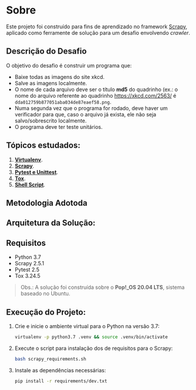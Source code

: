 # Sobre
Este projeto foi construído para fins de aprendizado no framework [Scrapy](https://scrapy.org/), aplicado como ferramente de solução para um desafio envolvendo *crawler*.

## Descrição do Desafio
O objetivo do desafio é construir um programa que:
- Baixe todas as imagens do site xkcd.
- Salve as imagens localmente.
- O nome de cada arquivo deve ser o título **md5** do quadrinho (ex.: o nome do arquivo referente ao quadrinho https://xkcd.com/2563/ é ```dda012759b877051aba034de87eaef58.png```.
- Numa segunda vez que o programa for rodado, deve haver um verificador para que, caso o arquivo já exista, ele não seja salvo/sobrescrito localmente.
- O programa deve ter teste unitários.

## Tópicos estudados:
1. **[Virtualenv](https://virtualenv.pypa.io/en/latest/)**.
2. **[Scrapy](https://scrapy.org/)**.
3. **[Pytest e Unittest](https://docs.pytest.org/en/6.2.x/unittest.html)**.
4. **[Tox](https://tox.wiki/en/latest/#)**.
5. **[Shell Script](https://www.gnu.org/software/bash/manual/html_node/Shell-Scripts.html#Shell-Scripts)**.

## Metodologia Adotoda

## Arquitetura da Solução:

## Requisitos
- Python 3.7
- Scrapy 2.5.1
- Pytest 2.5
- Tox 3.24.5

> Obs.: A solução foi construída sobre o **Pop!_OS 20.04 LTS**, sistema baseado no Ubuntu.

## Execução do Projeto:
1. Crie e inicie o ambiente virtual para o Python na versão 3.7:
    ```bash
    virtualenv -p python3.7 .venv && source .venv/bin/activate
    ```
2. Execute o script para instalação dos de requisitos para o Scrapy:
    ```bash
    bash scrapy_requirements.sh
    ```
3. Instale as dependências necessárias:
    ```bash
    pip install -r requirements/dev.txt
    ```